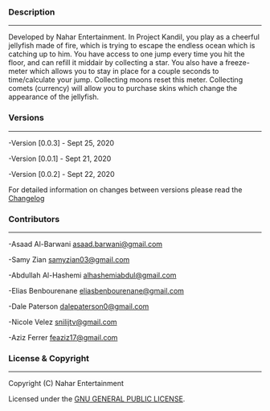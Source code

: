 ### Description
---

Developed by Nahar Entertainment. In Project Kandil, you play as a cheerful jellyfish made of fire, which is trying to escape the endless ocean which is catching up to him. You have access to one jump every time you hit the floor, and can refill it middair by collecting a star. You also have a freeze-meter which allows you to stay in place for a couple seconds to time/calculate your jump. Collecting moons reset this meter. Collecting comets (currency) will allow you to purchase skins which change the appearance of the jellyfish. 


### Versions
---

-Version [0.0.3] - Sept 25, 2020

-Version [0.0.1] - Sept 21, 2020

-Version [0.0.2] - Sept 22, 2020

For detailed information on changes between versions please read the [Changelog](CHANGELOG.md)


### Contributors 
---

-Asaad Al-Barwani <asaad.barwani@gmail.com>

-Samy Zian <samyzian03@gmail.com>

-Abdullah Al-Hashemi <alhashemiabdul@gmail.com>

-Elias Benbourenane <eliasbenbourenane@gmail.com>

-Dale Paterson <dalepaterson0@gmail.com>

-Nicole Velez <snilijtv@gmail.com>

-Aziz Ferrer <feaziz17@gmail.com>


### License & Copyright
---

Copyright (C) Nahar Entertainment

Licensed under the [GNU GENERAL PUBLIC LICENSE](LICENSE.md).
